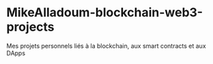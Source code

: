 # MikeAlladoum-blockchain-web3-projects
Mes projets personnels liés à la blockchain, aux smart contracts et aux DApps
